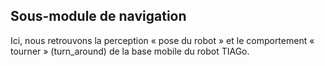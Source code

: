 ## Sous-module de navigation

Ici, nous retrouvons la perception « pose du robot » et le comportement « tourner » (turn_around) de la base mobile du robot TIAGo.